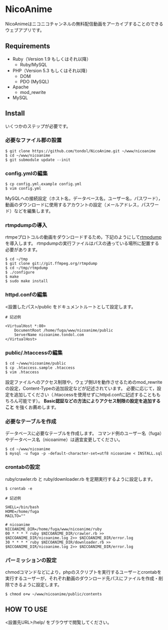 NicoAnime
====

NicoAnimeはニコニコチャンネルの無料配信動画をアーカイブすることのできるウェブアプリです。

Requirements
----

- Ruby（Version 1.9 もしくはそれ以降）
    - Ruby/MySQL
- PHP（Version 5.3 もしくはそれ以降）
    - DOM
    - PDO (MySQL)
- Apache
    - mod_rewrite
- MySQL

Install
----

いくつかのステップが必要です。

### 必要なファイル郡の設置

~~~~
$ git clone https://github.com/tondol/NicoAnime.git ~/www/nicoanime
$ cd ~/www/nicoanime
$ git submodule update --init
~~~~

### config.ymlの編集

~~~~
$ cp config.yml.example config.yml
$ vim config.yml
~~~~

MySQLへの接続設定（ホスト名，データベース名，ユーザー名，パスワード），動画のダウンロードに使用するアカウントの設定（メールアドレス，パスワード）などを編集します。

### rtmpdumpの導入

rtmpeプロトコルの動画をダウンロードするため，下記のようにして[rtmpdump](http://rtmpdump.mplayerhq.hu/)を導入します。
rtmpdumpの実行ファイルはパスの通っている場所に配置する必要があります。

~~~~
$ cd ~/tmp
$ git clone git://git.ffmpeg.org/rtmpdump
$ cd ~/tmp/rtmpdump
$ ./configure
$ make
$ sudo make install
~~~~

### httpd.confの編集

&lt;設置したパス&gt;/public をドキュメントルートとして設定します。

~~~~
# 記述例

<VirtualHost *:80>
    DocumentRoot /home/fuga/www/nicoanime/public
    ServerName nicoanime.tondol.com
</VirtualHost>
~~~~

### public/.htaccessの編集

~~~~
$ cd ~/www/nicoanime/public
$ cp .htaccess.sample .htaccess
$ vim .htaccess
~~~~

設定ファイルへのアクセス制限や，ウェブ側UIを動作させるためのmod_rewriteの設定，Content-Typeの追加設定などが記述されています。
必要に応じて，設定を追加してください（.htaccessを使用せずにhttpd.confに記述することももちろん可能です）。
**Basic認証などの方法によりアクセス制限の設定を追加すること** を強くお薦めします。

### 必要なテーブルを作成

データベースに必要なテーブルを作成します。
コマンド例のユーザー名（fuga）やデータベース名（nicoanime）は適宜変更してください。

~~~~
$ cd ~/www/nicoanime
$ mysql -u fuga -p -default-character-set=utf8 nicoanime < INSTALL.sql
~~~~

### crontabの設定

ruby/crawler.rb と ruby/downloader.rb を定期実行するように設定します。

~~~~
$ crontab -e
~~~~

~~~~
# 記述例

SHELL=/bin/bash
HOME=/home/fuga
MAILTO=""

# nicoanime
NICOANIME_DIR=/home/fuga/www/nicoanime/ruby
00 * * * * ruby $NICOANIME_DIR/crawler.rb >> $NICOANIME_DIR/nicoanime.log 2>> $NICOANIME_DIR/error.log
30 * * * * ruby $NICOANIME_DIR/downloader.rb >> $NICOANIME_DIR/nicoanime.log 2>> $NICOANIME_DIR/error.log
~~~~

### パーミッションの設定

chmodコマンドなどにより，phpのスクリプトを実行するユーザーとcrontabを実行するユーザーが，それぞれ動画のダウンロード先パスにファイルを作成・削除できるように設定します。

~~~~
$ chmod o+w ~/www/nicoanime/public/contents
~~~~

HOW TO USE
----

&lt;設置先URL&gt;/help/ をブラウザで閲覧してください。
